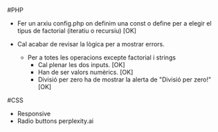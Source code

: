 #PHP
- Fer un arxiu config.php on definim una const o define  per a elegir el tipus de factorial (iteratiu o recursiu) [OK]

- Cal acabar de revisar la lògica per a mostrar errors.

    - Per a totes les operacions excepte factorial i strings 
        - Cal plenar les dos inputs. [OK]
        - Han de ser valors numèrics. [OK]
        - Divisió per zero ha de mostrar la alerta de "Divisió per zero!" [OK]

#CSS
- Responsive
- Radio buttons
perplexity.ai